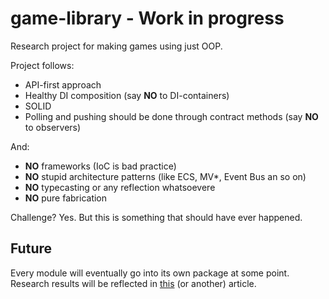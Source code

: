 # game-library - Work in progress

Research project for making games using just OOP.

Project follows:
- API-first approach
- Healthy DI composition (say **NO** to DI-containers)
- SOLID
- Polling and pushing should be done through contract methods (say **NO** to observers)

And:
- **NO** frameworks (IoC is bad practice)
- **NO** stupid architecture patterns (like ECS, MV*, Event Bus an so on)
- **NO** typecasting or any reflection whatsoevere
- **NO** pure fabrication

Challenge? Yes. But this is something that should have ever happened.

## Future
Every module will eventually go into its own package at some point. Research results will be reflected in [this](https://forcepusher.notion.site/c4bef9b08512425d9333ca70e423600e) (or another) article.
